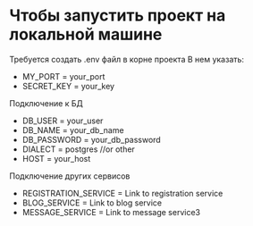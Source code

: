 # Чтобы запустить проект на локальной машине #
Требуется создать .env файл в корне проекта
В нем указать:

* MY_PORT = your_port
* SECRET_KEY = your_key

Подключение к БД
* DB_USER = your_user
* DB_NAME = your_db_name
* DB_PASSWORD = your_db_password
* DIALECT = postgres //or other
* HOST = your_host

Подключение других сервисов
* REGISTRATION_SERVICE = Link to registration service
* BLOG_SERVICE = Link to blog service
* MESSAGE_SERVICE = Link to message service3